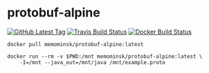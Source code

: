 # protobuf-alpine

[![GitHub Latest Tag](https://img.shields.io/github/v/tag/meMo-Minsk/protobuf-alpine?label=github+tag)](https://github.com/meMo-Minsk/protobuf-alpine)
[![Travis Build Status](https://img.shields.io/travis/meMo-Minsk/protobuf-alpine?label=travis+build)](https://travis-ci.org/meMo-Minsk/protobuf-alpine/builds)
[![Docker Build Status](https://img.shields.io/docker/cloud/build/memominsk/protobuf-alpine)](https://hub.docker.com/r/memominsk/protobuf-alpine/builds)

```shell
docker pull memominsk/protobuf-alpine:latest
```

```shell
docker run --rm -v $PWD:/mnt memominsk/protobuf-alpine:latest \
    -I=/mnt --java_out=/mnt/java /mnt/example.proto
```
